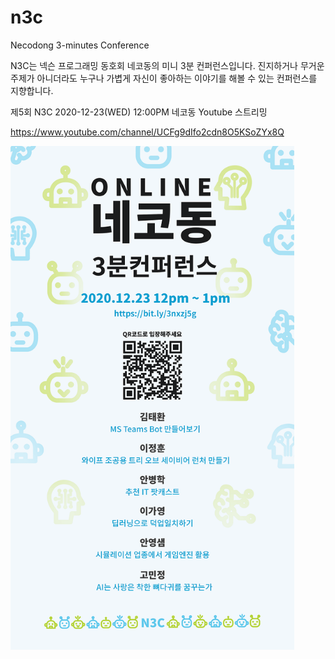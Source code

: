 # n3c
Necodong 3-minutes Conference

N3C는 넥슨 프로그래밍 동호회 네코동의 미니 3분 컨퍼런스입니다.
진지하거나 무거운 주제가 아니더라도 누구나 가볍게 자신이 좋아하는 이야기를 해볼 수 있는 컨퍼런스를 지향합니다.

제5회 N3C
2020-12-23(WED) 12:00PM 네코동 Youtube 스트리밍

https://www.youtube.com/channel/UCFg9dIfo2cdn8O5KSoZYx8Q

<img src="5/n3c_5_online_700.png" width="90%"></img>
